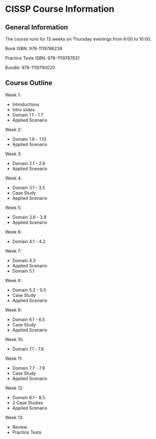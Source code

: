 # CISSP Course Information

## General Information

The course runs for 13 weeks on Thursday evenings from 6:00 to 10:00.

Book ISBN: 978-1119786238

Practice Tests ISBN: 978-1119787631

Bundle: 978-1119790020

## Course Outline

Week 1: 
* Introductions
* Intro slides
* Domain 1.1 - 1.7
* Applied Scenario

Week 2: 
* Domain 1.8 - 1.13
* Applied Scenario

Week 3: 
* Domain 2.1 - 2.6
* Applied Scenario

Week 4: 
* Domain 3.1 - 3.5
* Case Study
* Applied Scenario

Week 5: 
* Domain 3.6 - 3.9
* Applied Scenario

Week 6: 
* Domain 4.1 - 4.2

Week 7: 
* Domain 4.3 
* Applied Scenario
* Domain 5.1

Week 8: 
* Domain 5.2 - 5.5
* Case Study
* Applied Scenario

Week 9: 
* Domain 6.1 - 6.5
* Case Study
* Applied Scenario

Week 10: 
* Domain 7.1 - 7.6

Week 11: 
* Domain 7.7 - 7.9
* Case Study
* Applied Scenario

Week 12: 
* Domain 8.1 - 8.5
* 2 Case Studies
* Applied Scenario

Week 13: 
* Review
* Practice Tests
